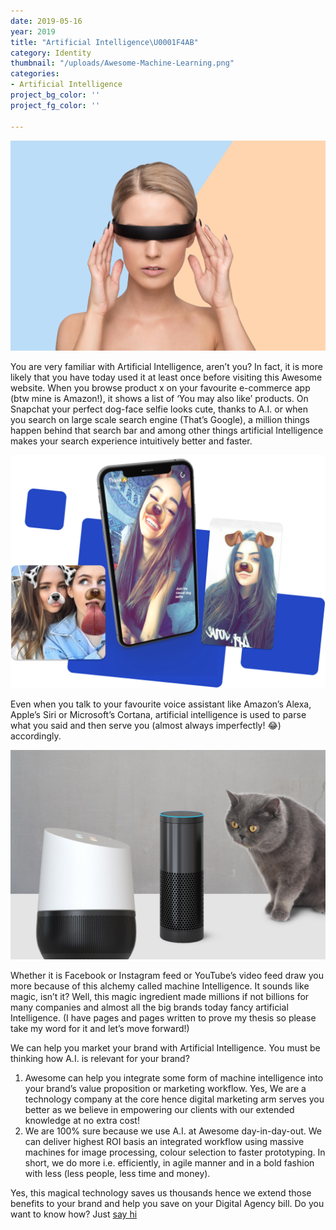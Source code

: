 ```yaml
---
date: 2019-05-16
year: 2019
title: "Artificial Intelligence\U0001F4AB"
category: Identity
thumbnail: "/uploads/Awesome-Machine-Learning.png"
categories:
- Artificial Intelligence
project_bg_color: ''
project_fg_color: ''

---
```

![](/uploads/Awesome-Machine-Learning.png)

You are very familiar with Artificial Intelligence, aren’t you? In fact, it is more likely that you have today used it at least once before visiting this Awesome website. When you browse product x on your favourite e-commerce app (btw mine is Amazon!), it shows a list of ‘You may also like’ products. On Snapchat your perfect dog-face selfie looks cute, thanks to A.I. or when you search on large scale search engine (That’s Google), a million things happen behind that search bar and among other things artificial Intelligence makes your search experience intuitively better and faster.

![](/uploads/awesome-dogselfie-snapchat.png)

Even when you talk to your favourite voice assistant like Amazon’s Alexa, Apple’s Siri or Microsoft’s Cortana, artificial intelligence is used to parse what you said and then serve you (almost always imperfectly! 😂) accordingly.

![Cat says Hey Siri ](/uploads/voice-for-ai.png "Voice For A.I.")

Whether it is Facebook or Instagram feed or YouTube’s video feed draw you more because of this alchemy called machine Intelligence. It sounds like magic, isn’t it? Well, this magic ingredient made millions if not billions for many companies and almost all the big brands today fancy artificial Intelligence. (I have pages and pages written to prove my thesis so please take my word for it and let’s move forward!)

We can help you market your brand with Artificial Intelligence. You must be thinking how A.I. is relevant for your brand?

1. Awesome can help you integrate some form of machine intelligence into your brand’s value proposition or marketing workflow. Yes, We are a technology company at the core hence digital marketing arm serves you better as we believe in empowering our clients with our extended knowledge at no extra cost!
2. We are 100% sure because we use A.I. at Awesome day-in-day-out. We can deliver highest ROI basis an integrated workflow using massive machines for image processing, colour selection to faster prototyping. In short, we do more i.e. efficiently, in agile manner and in a bold fashion with less (less people, less time and money).

Yes, this magical technology saves us thousands hence we extend those benefits to your brand and help you save on your Digital Agency bill. Do you want to know how? Just [say hi]()
